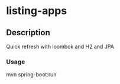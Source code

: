 # listing-apps

## Description

Quick refresh with loombok and H2 and JPA
### Usage

mvn spring-boot:run